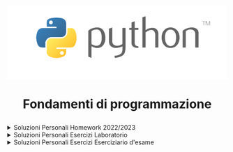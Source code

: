 <img src="./python-logo.png"  style="display: block; margin: auto"> </img>

# <p align=center> Fondamenti di programmazione </p>

<details closed>

<summary> Soluzioni Personali Homework 2022/2023 </summary>

</details>

<details closed>

<summary> Soluzioni Personali Esercizi Laboratorio </summary>

</details>

<details closed>

<summary> Soluzioni Personali Esercizi Eserciziario d'esame </summary>

</details>
